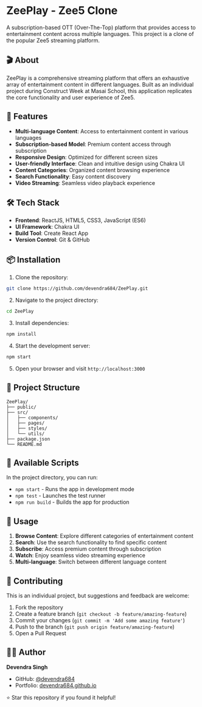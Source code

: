 # ZeePlay - Zee5 Clone

A subscription-based OTT (Over-The-Top) platform that provides access to entertainment content across multiple languages. This project is a clone of the popular Zee5 streaming platform.

## 🎬 About

ZeePlay is a comprehensive streaming platform that offers an exhaustive array of entertainment content in different languages. Built as an individual project during Construct Week at Masai School, this application replicates the core functionality and user experience of Zee5.

## 🚀 Features

- **Multi-language Content**: Access to entertainment content in various languages
- **Subscription-based Model**: Premium content access through subscription
- **Responsive Design**: Optimized for different screen sizes
- **User-friendly Interface**: Clean and intuitive design using Chakra UI
- **Content Categories**: Organized content browsing experience
- **Search Functionality**: Easy content discovery
- **Video Streaming**: Seamless video playback experience

## 🛠️ Tech Stack

- **Frontend**: ReactJS, HTML5, CSS3, JavaScript (ES6)
- **UI Framework**: Chakra UI
- **Build Tool**: Create React App
- **Version Control**: Git & GitHub

## 📦 Installation

1. Clone the repository:
```bash
git clone https://github.com/devendra684/ZeePlay.git
```

2. Navigate to the project directory:
```bash
cd ZeePlay
```

3. Install dependencies:
```bash
npm install
```

4. Start the development server:
```bash
npm start
```

5. Open your browser and visit `http://localhost:3000`

## 🎯 Project Structure

```
ZeePlay/
├── public/
├── src/
│   ├── components/
│   ├── pages/
│   ├── styles/
│   └── utils/
├── package.json
└── README.md
```

## 🔧 Available Scripts

In the project directory, you can run:

- `npm start` - Runs the app in development mode
- `npm test` - Launches the test runner
- `npm run build` - Builds the app for production

## 🚦 Usage

1. **Browse Content**: Explore different categories of entertainment content
2. **Search**: Use the search functionality to find specific content
3. **Subscribe**: Access premium content through subscription
4. **Watch**: Enjoy seamless video streaming experience
5. **Multi-language**: Switch between different language content

## 🤝 Contributing

This is an individual project, but suggestions and feedback are welcome:

1. Fork the repository
2. Create a feature branch (`git checkout -b feature/amazing-feature`)
3. Commit your changes (`git commit -m 'Add some amazing feature'`)
4. Push to the branch (`git push origin feature/amazing-feature`)
5. Open a Pull Request

## 👨‍💻 Author

**Devendra Singh**
- GitHub: [@devendra684](https://github.com/devendra684)
- Portfolio: [devendra684.github.io](https://devendra684.github.io/)

⭐ Star this repository if you found it helpful!